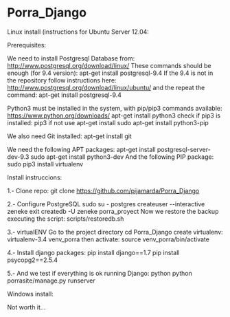 # Porra_Django

Linux install (instructions for Ubuntu Server 12.04:

Prerequisites:

We need to install Postgresql Database from:
http://www.postgresql.org/download/linux/
These commands should be enough (for 9.4 version):
apt-get install postgresql-9.4
If the 9.4 is not in the repository follow instructions here:
http://www.postgresql.org/download/linux/ubuntu/
and the repeat the command:
apt-get install postgresql-9.4

Python3 must be installed in the system, with pip/pip3 commands available:
https://www.python.org/downloads/
apt-get install python3
check if pip3 is installed:
pip3
if not use
apt-get install sudo apt-get install python3-pip

We also need Git installed:
apt-get install git

We need the following APT packages:
apt-get install postgresql-server-dev-9.3
sudo apt-get install python3-dev
And the following PIP package:
sudo pip3 install virtualenv

Install instruccions:

1.- Clone repo:
git clone https://github.com/pijamarda/Porra_Django

2.- Configure PostgreSQL
sudo su - postgres
createuser --interactive zeneke
exit
createdb -U zeneke porra_proyect
Now we restore the backup executing the script:
scripts/restoredb.sh

3.- virtualENV
Go to the project directory
cd Porra_Django
create virtualenv:
virtualenv-3.4 venv_porra
then activate:
source venv_porra/bin/activate

4.- Install django packages:
pip install django==1.7
pip install psycopg2==2.5.4

5.- And we test if everything is ok running Django:
python python porrasite/manage.py runserver


Windows install:

Not worth it...

